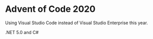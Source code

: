 # Advent of Code 2020

Using Visual Studio Code instead of Visual Studio Enterprise this year.

.NET 5.0 and C#

